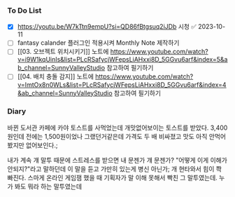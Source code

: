 ### To Do List
- [x] https://youtu.be/W7kTtn9empU?si=QD86fBtgsuq2iJDb 시청 ✅ 2023-10-11
- [ ] fantasy calander 플러그인 적용시켜 Monthly Note 제작하기
- [ ]  [[03. 오브젝트 위치시키기]] 노트에  https://www.youtube.com/watch?v=i9W1kqUinIs&list=PLcRSafycjWFepsLiAHxxi8D_5GGvu6arf&index=5&ab_channel=SunnyValleyStudio 참고하여 필기하기
- [ ] [[04. 배치 충돌 감지]] 노트에 https://www.youtube.com/watch?v=ImtOx8n0WLs&list=PLcRSafycjWFepsLiAHxxi8D_5GGvu6arf&index=4&ab_channel=SunnyValleyStudio 참고하여 필기하기
### Diary
바뀐 도서관 카페에 카야 토스트를 사먹었는데 개맛없어보이는 토스트를 받았다. 3,400원인데 전에는 1,500원이었나 그랬던거같은데 가격도 두 배 비싸졌고 맛도 아직 안먹어봤지만 없어보인다.;

내가 계속 걔 말투 때문에 스트레스를 받으면 내 문젠가 걔 문젠가? "어떻게 이게 이해가 안되지?"라고 말하던데 이 말을 듣고 가만히 있는게 병신 아닌가; 개 현타와서 힘이 쫙 빠진다. 스마게 온라인 게임잼 했을 때 기획자가 말 이해 못해서 빡친 그 말투였는데. 누가 봐도 뭐라 하는 말투였는데